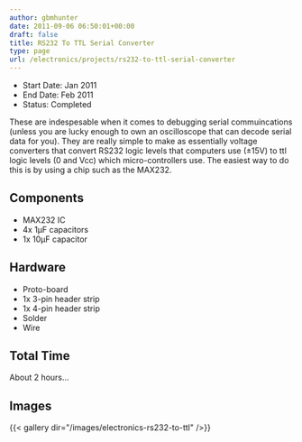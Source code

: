 ```yaml
---
author: gbmhunter
date: 2011-09-06 06:50:01+00:00
draft: false
title: RS232 To TTL Serial Converter
type: page
url: /electronics/projects/rs232-to-ttl-serial-converter
---
```


* Start Date: Jan 2011
* End Date: Feb 2011
* Status: Completed

These are indespesable when it comes to debugging serial commuincations (unless you are lucky enough to own an oscilloscope that can decode serial data for you). They are really simple to make as essentially voltage converters that convert RS232 logic levels that computers use (±15V) to ttl logic levels (0 and Vcc) which micro-controllers use. The easiest way to do this is by using a chip such as the MAX232.

## Components

* MAX232 IC
* 4x 1µF capacitors
* 1x 10µF capacitor

## Hardware

* Proto-board
* 1x 3-pin header strip
* 1x 4-pin header strip
* Solder
* Wire

## Total Time

About 2 hours...

## Images

{{< gallery dir="/images/electronics-rs232-to-ttl" />}}